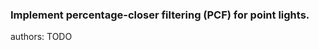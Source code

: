 ### Implement percentage-closer filtering (PCF) for point lights.

<div class="release-feature-authors">authors: TODO</div>
